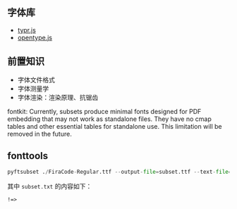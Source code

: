 ## 字体库

- [typr.js](https://github.com/photopea/Typr.js)
- [opentype.js](https://github.com/opentypejs/opentype.js)

## 前置知识

- 字体文件格式
- 字体测量学
- 字体渲染：渲染原理、抗锯齿

fontkit: Currently, subsets produce minimal fonts designed for PDF embedding that may not work as standalone files. They have no cmap tables and other essential tables for standalone use. This limitation will be removed in the future.

## fonttools

```python
pyftsubset ./FiraCode-Regular.ttf --output-file=subset.ttf --text-file=subset.txt
```

其中 `subset.txt` 的内容如下：

```
!=>
```

